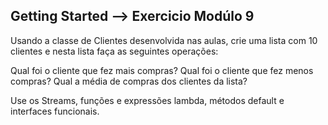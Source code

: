 ## Getting Started --> Exercicio Modúlo 9

Usando a classe de Clientes desenvolvida nas aulas, crie uma lista com 10 clientes e nesta lista faça as seguintes operações:

Qual foi o cliente que fez mais compras?
Qual foi o cliente que fez menos compras?
Qual a média de compras dos clientes da lista?

Use os Streams, funções e expressões lambda, métodos default e interfaces funcionais.

